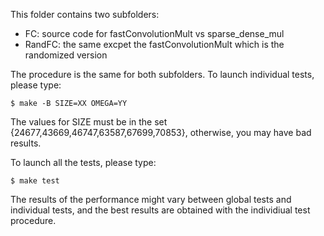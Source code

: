 This folder contains two subfolders:

- FC: source code for fastConvolutionMult vs sparse_dense_mul
- RandFC: the same excpet the fastConvolutionMult which is the randomized version

The procedure is the same for both subfolders.
To launch individual tests, please type:

    $ make -B SIZE=XX OMEGA=YY
    
The values for SIZE must be in the set {24677,43669,46747,63587,67699,70853}, otherwise, you may have bad results.

To launch all the tests, please type:

    $ make test
    
The results of the performance might vary between global tests and individual tests, and the best results are obtained with the individiual test procedure.
